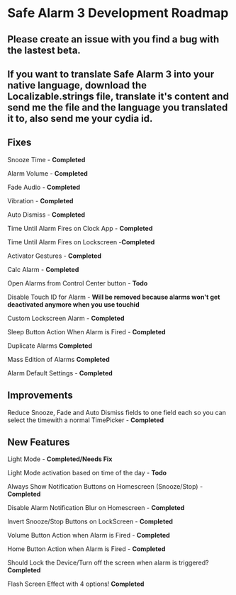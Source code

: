 # Safe Alarm 3 Development Roadmap

## Please create an issue with you find a bug with the lastest beta.

## If you want to translate Safe Alarm 3 into your native language, download the Localizable.strings file, translate it's content and send me the file and the language you translated it to, also send me your cydia id.

## Fixes

Snooze Time - **Completed**

Alarm Volume - **Completed**

Fade Audio - **Completed**

Vibration - **Completed**

Auto Dismiss - **Completed**

Time Until Alarm Fires on Clock App - **Completed**

Time Until Alarm Fires on Lockscreen -**Completed**

Activator Gestures - **Completed**

Calc Alarm - **Completed**

Open Alarms from Control Center button - **Todo**

Disable Touch ID for Alarm - **Will be removed because alarms won't get deactivated anymore when you use touchid**

Custom Lockscreen Alarm - **Completed**

Sleep Button Action When Alarm is Fired - **Completed**

Duplicate Alarms **Completed**

Mass Edition of Alarms **Completed**

Alarm Default Settings - **Completed**

## Improvements

Reduce Snooze, Fade and Auto Dismiss fields to one field each so you can select the timewith a normal TimePicker - **Completed**

## New Features

Light Mode - **Completed/Needs Fix**

Light Mode activation based on time of the day - **Todo**

Always Show Notification Buttons on Homescreen (Snooze/Stop) - **Completed**

Disable Alarm Notification Blur on Homescreen - **Completed**

Invert Snooze/Stop Buttons on LockScreen - **Completed**

Volume Button Action when Alarm is Fired - **Completed**

Home Button Action when Alarm is Fired - **Completed**

Should Lock the Device/Turn off the screen when alarm is triggered? **Completed**

Flash Screen Effect with 4 options! **Completed**
